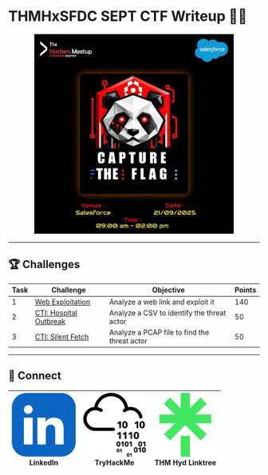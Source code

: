 # THMHxSFDC SEPT CTF Writeup 🕵️‍♂️

<p align="center">
  <img src="CTF_Writeups/src/ctf.png" alt="CTF" width="400">
</p>

---

## 🏆 Challenges

| Task   | Challenge | Objective | Points |
|--------|------------|-----------|--------|
| 1 | [Web Exploitation](CTF_Writeups/Task1.md) | Analyze a web link and exploit it | 140 |
| 2 | [CTI: Hospital Outbreak](CTF_Writeups/Task2.md) | Analyze a CSV to identify the threat actor | 50 |
| 3 | [CTI: Silent Fetch](CTF_Writeups/Task3.md) | Analyze a PCAP file to find the threat actor | 50 |

---

## 🔗 Connect

<p align="center">

| [![LinkedIn](CTF_Writeups/src/c1.png)](https://lnkd.in/p/gUsE8Etx)<br>LinkedIn | [![TryHackMe](CTF_Writeups/src/c3.png)](https://tryhackme.com/p/MShrinath)<br>TryHackMe | [![THM Hyd Linktree](CTF_Writeups/src/c2.png)](https://linktr.ee/thmhyderabad)<br>THM Hyd Linktree |
|:------------------------------------------------------------:|:------------------------------------------------------------:|:------------------------------------------------------------:|

</p>